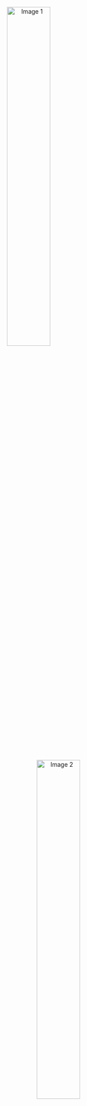 <p align="center">
  <img src="https://github.com/user-attachments/assets/034f4c44-21cd-4b94-b37b-b39c14d454c9" alt="Image 1" width="45%" style="margin-right: 70px;" />
  <img src="https://github.com/user-attachments/assets/1768a7cc-87d2-4afa-bfe2-18ad6d3b4ad5" alt="Image 2" width="45%" style="margin-left: 70px;" />
</p>
